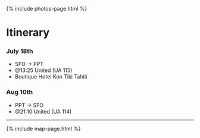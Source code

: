 {% include photos-page.html %}
# Itinerary

### July 18th
* SFO -> PPT 
* @13:25 United (UA 115)
* Boutique Hotel Kon Tiki Tahiti


### Aug 10th
* PPT -> SFO 
* @21:10 United (UA 114)

* * *

{% include map-page.html %}